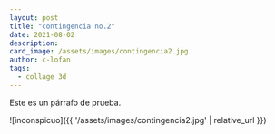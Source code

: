 ```yaml
---
layout: post
title: "contingencia no.2"
date: 2021-08-02
description: 
card_image: /assets/images/contingencia2.jpg
author: c-lofan
tags:
  - collage 3d
---
```


Este es un párrafo de prueba.

![inconspicuo]({{ '/assets/images/contingencia2.jpg' | relative_url }})